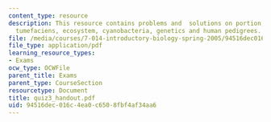 ```yaml
---
content_type: resource
description: This resource contains problems and  solutions on portion, agrobacterium
  tumefaciens, ecosystem, cyanobacteria, genetics and human pedigrees.
file: /media/courses/7-014-introductory-biology-spring-2005/94516dec016c4ea0c6508fbf4af34aa6_quiz3_handout.pdf
file_type: application/pdf
learning_resource_types:
- Exams
ocw_type: OCWFile
parent_title: Exams
parent_type: CourseSection
resourcetype: Document
title: quiz3_handout.pdf
uid: 94516dec-016c-4ea0-c650-8fbf4af34aa6
---
```

